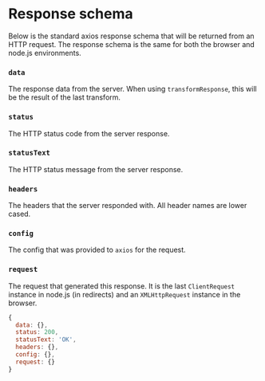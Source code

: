 # Response schema

Below is the standard axios response schema that will be returned from an HTTP request. The response schema is the same for both the browser and node.js environments.

### `data`

The response data from the server. When using `transformResponse`, this will be the result of the last transform.

### `status`

The HTTP status code from the server response.

### `statusText`

The HTTP status message from the server response.

### `headers`

The headers that the server responded with. All header names are lower cased.

### `config`

The config that was provided to `axios` for the request.

### `request`

The request that generated this response. It is the last `ClientRequest` instance in node.js (in redirects) and an `XMLHttpRequest` instance in the browser.

```js
{
  data: {},
  status: 200,
  statusText: 'OK',
  headers: {},
  config: {},
  request: {}
}
```
